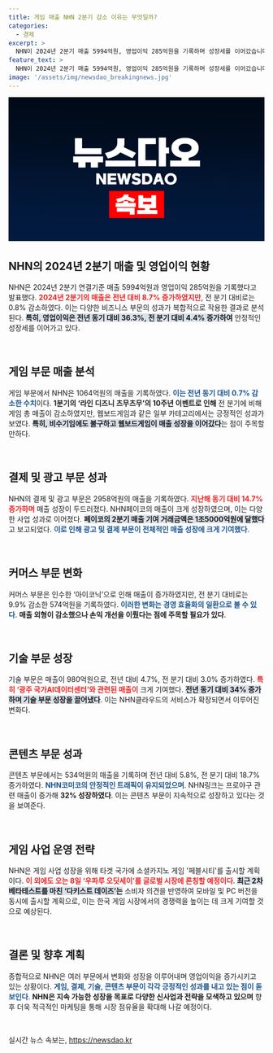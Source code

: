 ```yaml
---
title: 게임 매출 NHN 2분기 감소 이유는 무엇일까?
categories:
  - 경제
excerpt: >
  NHN이 2024년 2분기 매출 5994억원, 영업이익 285억원을 기록하며 성장세를 이어갔습니다. 특히 웹보드게임과 클라우드 부문에서 두드러진 성과를 나타냈고, 새로운 게임 론칭 계획도 주목받고 있습니다.
feature_text: >
  NHN이 2024년 2분기 매출 5994억원, 영업이익 285억원을 기록하며 성장세를 이어갔습니다. 특히 웹보드게임과 클라우드 부문에서 두드러진 성과를 나타냈고, 새로운 게임 론칭 계획도 주목받고 있습니다.
image: '/assets/img/newsdao_breakingnews.jpg'
---
```


<p><img src="/assets/img/newsdao_breakingnews.jpg" alt="implanttips 속보" /></p>

<h2 data-ke-size="size26">NHN의 2024년 2분기 매출 및 영업이익 현황</h2>

<p data-ke-size="size16">NHN은 2024년 2분기 연결기준 매출 5994억원과 영업이익 285억원을 기록했다고 발표했다. <b><span style="color: #ee2323;">2024년 2분기의 매출은 전년 대비 8.7% 증가하였지만</span></b>, 전 분기 대비로는 0.8% 감소하였다. 이는 다양한 비즈니스 부문의 성과가 복합적으로 작용한 결과로 분석된다. <b><span style="background-color: #21538527;">특히, 영업이익은 전년 동기 대비 36.3%, 전 분기 대비 4.4% 증가하여</span></b> 안정적인 성장세를 이어가고 있다.</p>

<p data-ke-size="size16">&nbsp;</p>

<h2 data-ke-size="size26">게임 부문 매출 분석</h2>

<p data-ke-size="size16">게임 부문에서 NHN은 1064억원의 매출을 기록하였다. <b><span style="color: #1a5490;">이는 전년 동기 대비 0.7% 감소한 수치</span></b>이다. <b><span style="ee2323;">1분기의 ‘라인 디즈니 츠무츠무’의 10주년 이벤트로 인해</span></b> 전 분기에 비해 게임 총 매출이 감소하였지만, 웹보드게임과 같은 일부 카테고리에서는 긍정적인 성과가 보였다. <b><span style="background-color: #21538527;">특히, 비수기임에도 불구하고 웹보드게임이 매출 성장을 이어갔다</span></b>는 점이 주목할 만하다.</p>

<p data-ke-size="size16">&nbsp;</p>

<h2 data-ke-size="size26">결제 및 광고 부문 성과</h2>

<p data-ke-size="size16">NHN의 결제 및 광고 부문은 2958억원의 매출을 기록하였다. <b><span style="color: #ee2323;">지난해 동기 대비 14.7% 증가하며</span></b> 매출 성장이 두드러졌다. NHN페이코의 매출이 크게 성장하였으며, 이는 다양한 사업 성과로 이어졌다. <b><span style="background-color: #21538527;">페이코의 2분기 매출 기여 거래금액은 1조5000억원에 달했다</span></b>고 보고되었다. <b><span style="color: #1a5490;">이로 인해 광고 및 결제 부문이 전체적인 매출 성장에 크게 기여했다</span></b>.</p>

<p data-ke-size="size16">&nbsp;</p>

<h2 data-ke-size="size26">커머스 부문 변화</h2>

<p data-ke-size="size16">커머스 부문은 인수한 ‘아이코닉’으로 인해 매출이 증가하였지만, 전 분기 대비로는 9.9% 감소한 574억원을 기록하였다. <b><span style="color: #1a5490;">이러한 변화는 경영 효율화의 일환으로 볼 수 있다</span></b>. <b><span style="ee2323;">매출 외형이 감소했으나 손익 개선을 이뤘다는 점에 주목할 필요가 있다</span></b>.</p>

<p data-ke-size="size16">&nbsp;</p>

<h2 data-ke-size="size26">기술 부문 성장</h2>

<p data-ke-size="size16">기술 부문은 매출이 980억원으로, 전년 대비 4.7%, 전 분기 대비 3.0% 증가하였다. <b><span style="color: #ee2323;">특히 ‘광주 국가AI데이터센터’와 관련된 매출이</span></b> 크게 기여했다. <b><span style="background-color: #21538527;">전년 동기 대비 34% 증가하며 기술 부문 성장을 끌어냈다</span></b>. 이는 NHN클라우드의 서비스가 확장되면서 이루어진 변화다.</p>

<p data-ke-size="size16">&nbsp;</p>

<h2 data-ke-size="size26">콘텐츠 부문 성과</h2>

<p data-ke-size="size16">콘텐츠 부문에서는 534억원의 매출을 기록하며 전년 대비 5.8%, 전 분기 대비 18.7% 증가하였다. <b><span style="color: #1a5490;">NHN코미코의 안정적인 트래픽이 유지되었으며</span></b>. NHN링크는 프로야구 관련 매출이 증가해 <b><span style="ee2323;">32% 성장하였다</span></b>. 이는 콘텐츠 부문이 지속적으로 성장하고 있다는 것을 보여준다.</p>

<p data-ke-size="size16">&nbsp;</p>

<h2 data-ke-size="size26">게임 사업 운영 전략</h2>

<p data-ke-size="size16">NHN은 게임 사업 성장을 위해 타겟 국가에 소셜카지노 게임 '페블시티'를 출시할 계획이다. <b><span style="color: #ee2323;">이 외에도 오는 8일 ‘우파루 오딧세이’를 글로벌 시장에 론칭할 예정이다</span></b>. <b><span style="background-color: #21538527;">최근 2차 베타테스트를 마친 ‘다키스트 데이즈’는</span></b> 소비자 의견을 반영하여 모바일 및 PC 버전을 동시에 출시할 계획으로, 이는 한국 게임 시장에서의 경쟁력을 높이는 데 크게 기여할 것으로 예상된다.</p>

<p data-ke-size="size16">&nbsp;</p>

<h2 data-ke-size="size26">결론 및 향후 계획</h2>

<p data-ke-size="size16">종합적으로 NHN은 여러 부문에서 변화와 성장을 이루어내며 영업이익을 증가시키고 있는 상황이다. <b><span style="color: #1a5490;">게임, 결제, 기술, 콘텐츠 부문이 각각 긍정적인 성과를 내고 있는 점이 돋보인다</span></b>. <b><span style="ee2323;">NHN은 지속 가능한 성장을 목표로 다양한 신사업과 전략을 모색하고 있으며</span></b> 향후 더욱 적극적인 마케팅을 통해 시장 점유율을 확대해 나갈 예정이다.</p>

<p data-ke-size="size16">&nbsp;</p>
실시간 뉴스 속보는, <a href="https://newsdao.kr" rel="dofollow">https://newsdao.kr</a>


